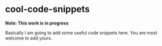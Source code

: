 cool-code-snippets
==================
**Note: This work is in progress**

Basically I am going to add some useful code snippets here. You are most welcome to add yours.
